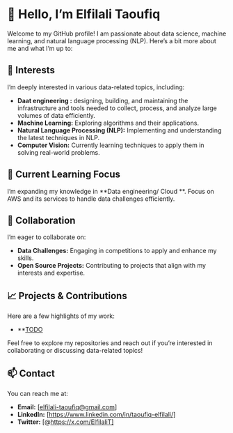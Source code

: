 # 👋 Hello, I’m Elfilali Taoufiq

Welcome to my GitHub profile! I am passionate about data science, machine learning, and natural language processing (NLP). Here’s a bit more about me and what I’m up to:

## 👀 Interests

I’m deeply interested in various data-related topics, including:
- **Daat engineering :** designing, building, and maintaining the infrastructure and tools needed to collect, process, and analyze large volumes of data efficiently.
- **Machine Learning:** Exploring algorithms and their applications.
- **Natural Language Processing (NLP):** Implementing and understanding the latest techniques in NLP.
- **Computer Vision:** Currently learning techniques to apply them in solving real-world problems.

## 🌱 Current Learning Focus

I’m expanding my knowledge in **Data engineering/ Cloud **. Focus on AWS and its services to handle data challenges efficiently.

## 💞️ Collaboration

I’m eager to collaborate on:
- **Data Challenges:** Engaging in competitions to apply and enhance my skills.
- **Open Source Projects:** Contributing to projects that align with my interests and expertise.

## 📈 Projects & Contributions

Here are a few highlights of my work:
- **[TODO](link)

Feel free to explore my repositories and reach out if you’re interested in collaborating or discussing data-related topics!

## 📫 Contact

You can reach me at:
- **Email:** [elfilali-taoufiq@gmail.com]
- **LinkedIn:** [https://www.linkedin.com/in/taoufiq-elfilali/]
- **Twitter:** [@https://x.com/ElfilaliT]


<!---
Elfilali-Taoufiq/Elfilali-Taoufiq is a ✨ special ✨ repository because its `README.md` (this file) appears on your GitHub profile.
You can click the Preview link to take a look at your changes.
--->
